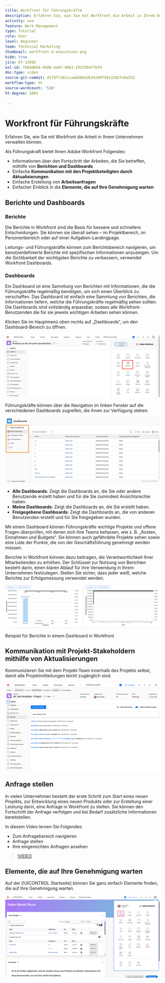 ```yaml
---
title: Workfront für Führungskräfte
description: Erfahren Sie, wie Sie mit Workfront die Arbeit in Ihrem Unternehmen verwalten können.
activity: use
feature: Work Management
type: Tutorial
role: User
level: Beginner
team: Technical Marketing
thumbnail: workfront-4-executives.png
hide: true
jira: KT-13892
exl-id: f669d044-9498-4a07-90b3-1917504f7bf4
doc-type: video
source-git-commit: d17df7162ccaab6b62db34209f50131927c0a532
workflow-type: ht
source-wordcount: '510'
ht-degree: 100%

---
```


# Workfront für Führungskräfte

Erfahren Sie, wie Sie mit Workfront die Arbeit in Ihrem Unternehmen verwalten können.

Als Führungskraft bietet Ihnen Adobe Workfront Folgendes:

* Informationen über den Fortschritt der Arbeiten, die Sie betreffen, mithilfe von **Berichten und Dashboards**
* Einfache **Kommunikation mit den Projektbeteiligten durch Aktualisierungen**
* Einfache Erstellung von **Arbeitsanfragen**
* Einfacher Einblick in die **Elemente, die auf Ihre Genehmigung warten**

## Berichte und Dashboards

### Berichte

Die Berichte in Workfront sind die Basis für bessere und schnellere Entscheidungen. Sie können sie überall sehen – im Projektbereich, im Personenbereich oder auf einer Aufgaben-Landingpage.

Leitungs- und Führungskräfte können zum Berichtsbereich navigieren, um benutzerdefinierte Berichte mit spezifischen Informationen anzuzeigen. Um die Sichtbarkeit der wichtigsten Berichte zu verbessern, verwendet Workfront Dashboards.

### Dashboards

Ein Dashboard ist eine Sammlung von Berichten mit Informationen, die die Führungskräfte regelmäßig benötigen, um sich einen Überblick zu verschaffen. Das Dashboard ist einfach eine Sammlung von Berichten, die Informationen liefern, welche die Führungskräfte regelmäßig sehen sollten. Die Dashboards sind vollständig anpassbar, sodass alle Workfront-Benutzenden die für sie jeweils wichtigen Arbeiten sehen können.

Klicken Sie im Hauptmenü oben rechts auf „Dashboards“, um den Dashboard-Bereich zu öffnen.

![Ein Bild der Option „Dashboards“ im Hauptmenü](assets/workfront-4-executives-1.png)

Führungskräfte können über die Navigation im linken Fenster auf die verschiedenen Dashboards zugreifen, die ihnen zur Verfügung stehen.

![Ein Bild der Dashboards-Seite](assets/workfront-4-executives-2.png)

* **Alle Dashboards**: Zeigt die Dashboards an, die Sie oder andere Benutzende erstellt haben und für die Sie zumindest Ansichtsrechte haben.
* **Meine Dashboards**: Zeigt die Dashboards an, die Sie erstellt haben.
* **Freigegebene Dashboards**: Zeigt die Dashboards an, die von anderen Benutzenden erstellt und für Sie freigegeben wurden.

Mit einem Dashboard können Führungskräfte wichtige Projekte und offene Fragen überprüfen, mit denen sich ihre Teams befassen, wie z. B. „Kosten, Einnahmen und Budgets“. Sie können auch gefährdete Projekte sehen sowie eine Liste der Punkte, die von der Geschäftsführung genehmigt werden müssen.

Berichte in Workfront können dazu beitragen, die Verantwortlichkeit Ihrer Mitarbeitenden zu erhöhen. Der Schlüssel zur Nutzung von Berichten besteht darin, einen klaren Ablauf für ihre Verwendung in Ihrem Unternehmen festzulegen. Stellen Sie sicher, dass jeder weiß, welche Berichte zur Erfolgsmessung verwendet werden.

![Beispiel für Berichte in einem Dashboard in Workfront ](assets/workfront-4-executives-3.png)

Beispiel für Berichte in einem Dashboard in Workfront

## Kommunikation mit Projekt-Stakeholdern mithilfe von Aktualisierungen

Kommunizieren Sie mit dem Projekt-Team innerhalb des Projekts selbst, damit alle Projektmitteilungen leicht zugänglich sind.

![Ein Bild der Seite „Aktualisierungen“](assets/workfront-4-executives-4.png)


## Anfrage stellen

In vielen Unternehmen besteht der erste Schritt zum Start eines neuen Projekts, zur Entwicklung eines neuen Produkts oder zur Erstellung einer Leistung darin, eine Anfrage in Workfront zu stellen. Sie können den Fortschritt der Anfrage verfolgen und bei Bedarf zusätzliche Informationen bereitstellen.

In diesem Video lernen Sie Folgendes:

* Zum Anfragebereich navigieren
* Anfrage stellen
* Ihre eingereichten Anfragen ansehen

>[!VIDEO](https://video.tv.adobe.com/v/3470919/?quality=12&learn=on&enablevpops&captions=ger)

## Elemente, die auf Ihre Genehmigung warten

Auf der [!UICONTROL Startseite] können Sie ganz einfach Elemente finden, die auf Ihre Genehmigung warten.

![Ein Bild der Startseite](assets/workfront-4-executives-5.png)

